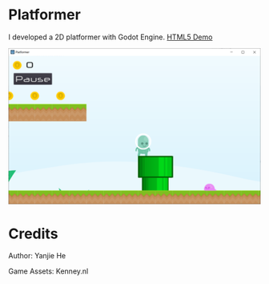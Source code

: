 # Platformer

I developed a 2D platformer with Godot Engine.
[HTML5 Demo](https://yanjiehe.github.io/Platformer/Platformer.html)

![Platformer Screenshot](platformer-screenshot.PNG)

# Credits

Author: Yanjie He

Game Assets: Kenney.nl 